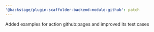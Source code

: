 ```yaml
---
'@backstage/plugin-scaffolder-backend-module-github': patch
---
```


Added examples for action github:pages and improved its test cases
